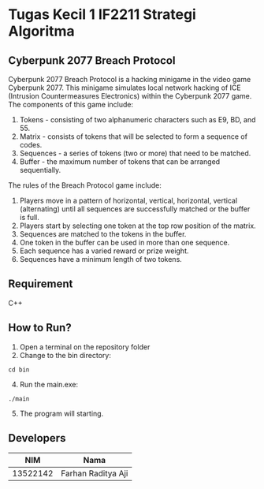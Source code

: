 # Tugas Kecil 1 IF2211 Strategi Algoritma
##  Cyberpunk 2077 Breach Protocol
Cyberpunk 2077 Breach Protocol is a hacking minigame in the video game Cyberpunk 2077. This minigame simulates local network hacking of ICE (Intrusion Countermeasures Electronics) within the Cyberpunk 2077 game. The components of this game include:

1. Tokens - consisting of two alphanumeric characters such as E9, BD, and 55.
2. Matrix - consists of tokens that will be selected to form a sequence of codes.
3. Sequences - a series of tokens (two or more) that need to be matched.
4. Buffer - the maximum number of tokens that can be arranged sequentially.

The rules of the Breach Protocol game include:

1. Players move in a pattern of horizontal, vertical, horizontal, vertical (alternating) until all sequences are successfully matched or the buffer is full.
2. Players start by selecting one token at the top row position of the matrix.
3. Sequences are matched to the tokens in the buffer.
4. One token in the buffer can be used in more than one sequence.
5. Each sequence has a varied reward or prize weight.
6. Sequences have a minimum length of two tokens.

## Requirement
C++

## How to Run?

1. Open a terminal on the repository folder
2. Change to the bin directory:
```
cd bin
``` 
4. Run the main.exe:
```
./main
```
5. The program will starting.

## Developers

|   NIM    |          Nama          |
| :------: | :--------------------: |
| 13522142 | Farhan Raditya Aji |
